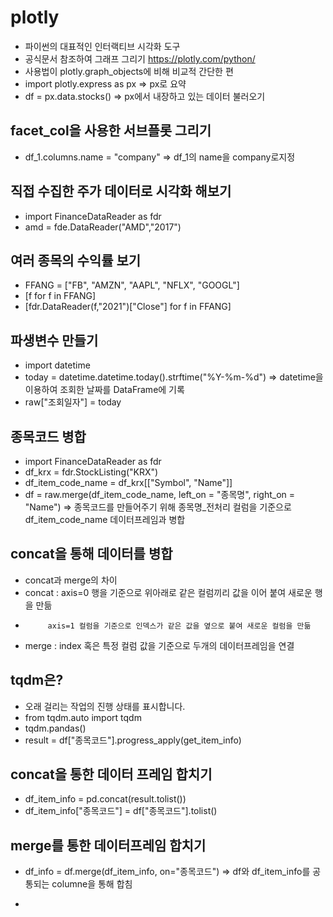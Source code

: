 # plotly
- 파이썬의 대표적인 인터랙티브 시각화 도구
- 공식문서 참조하여 그래프 그리기 https://plotly.com/python/
- 사용법이 plotly.graph_objects에 비해 비교적 간단한 편
- import plotly.express as px => px로 요약
- df = px.data.stocks() => px에서 내장하고 있는 데이터 불러오기

## facet_col을 사용한 서브플롯 그리기
- df_1.columns.name = "company" => df_1의 name을 company로지정

## 직접 수집한 주가 데이터로 시각화 해보기
- import FinanceDataReader as fdr
- amd = fde.DataReader("AMD","2017")

## 여러 종목의 수익률 보기
- FFANG = ["FB", "AMZN", "AAPL", "NFLX", "GOOGL"]
- [f for f in FFANG]
- [fdr.DataReader(f,"2021")["Close"] for f in FFANG]

## 파생변수 만들기
- import datetime
- today = datetime.datetime.today().strftime("%Y-%m-%d")
=> datetime을 이용하여 조회한 날짜를 DataFrame에 기록
- raw["조회일자"] = today

## 종목코드 병합
- import FinanceDataReader as fdr
- df_krx = fdr.StockListing("KRX")
- df_item_code_name = df_krx[["Symbol", "Name"]]
- df = raw.merge(df_item_code_name, left_on = "종목명", right_on = "Name")
=> 종목코드를 만들어주기 위해 종목명_전처리 컬럼을 기준으로 df_item_code_name 데이터프레임과 병합

## concat을 통해 데이터를 병합
- concat과 merge의 차이
- concat : axis=0 행을 기준으로 위아래로 같은 컬럼끼리 값을 이어 붙여 새로운 행을 만듦
-          axis=1 컬럼을 기준으로 인덱스가 같은 값을 옆으로 붙여 새로운 컬럼을 만듦
- merge : index 혹은 특정 컬럼 값을 기준으로 두개의 데이터프레임을 연결

## tqdm은?
- 오래 걸리는 작업의 진행 상태를 표시합니다.
- from tqdm.auto import tqdm
- tqdm.pandas()
- result = df["종목코드"].progress_apply(get_item_info)

## concat을 통한 데이터 프레임 합치기
- df_item_info = pd.concat(result.tolist())
- df_item_info["종목코드"] = df["종목코드"].tolist()

## merge를 통한 데이터프레임 합치기
- df_info = df.merge(df_item_info, on="종목코드") => df와 df_item_info를 공통되는 columne을 통해 합침

- 
